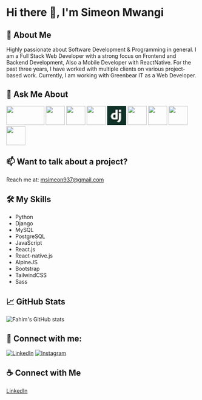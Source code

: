 # Hi there 👋, I'm Simeon Mwangi

## 🚀 About Me
Highly passionate about Software Development & Programming in general. I am a Full Stack Web Developer with a strong focus on Frontend and Backend Development, Also a Mobile Developer with ReactNative. For the past three years, I have worked with multiple clients on various project-based work. Currently, I am working with Greenbear IT as a Web Developer.

<!--## 👨‍💻 Projects
All of my projects are available at [fahimanzam.netlify.app](https://fahimanzam.netlify.app) -->

## 💬 Ask Me About
<p align="left">
  <img src="https://www.python.org/static/img/python-logo@2x.png" width="100" height="50" />
  <img src="https://upload.wikimedia.org/wikipedia/commons/0/0a/MySQL_textlogo.svg" width="50" height="50" />
  <img src="https://upload.wikimedia.org/wikipedia/commons/2/29/Postgresql_elephant.svg" width="50" height="50" />
  <img src="https://upload.wikimedia.org/wikipedia/commons/6/6a/JavaScript-logo.png" width="50" height="50" />
  <img src="data:image/png;base64,iVBORw0KGgoAAAANSUhEUgAAABwAAAAcCAMAAABF0y+mAAAAaVBMVEURMigAKx8AKBsKLyRmc256hYFAU0wAJhp0f3s6T0gAGADf4uH///+FkIwAAADm6OeBjIja3NsACwDFysjq7OsAEwAAIhSUnZrv8fD29/cAEACwtrTP0tEhPTTAxsRSY12co6AAHQxbamUrGWKdAAAAv0lEQVR4AWIYaACojS4SEIahIIDGE9Kpu8v974g7H3ZMvS8eLoQ83yhTWhurnN4R6gMgjGIgsQSmJwx+YJbHheNvYn0ZndBGUVS9kqzqtCnaI3b9MCj+YmOLcy4D0uIZuwDA1LfnAb0hnwGYY58U2hoIMuZJrBYgLb+g0AB4RTZ7VABNnRTkaK3DJUc8lnAvyCoztQDaWEUAFH/brrVbhe/8ugEYJaNibQPEHUWXYWPmjIwMm3ar2JfYteLszzkAujcN06GBllAAAAAASUVORK5CYII" width="50" height="50" />
  <img src="https://upload.wikimedia.org/wikipedia/commons/5/5d/Alpine.js_logo.svg" width="50" height="50" />
  <img src="https://upload.wikimedia.org/wikipedia/commons/b/b2/Bootstrap_logo.svg" width="50" height="50" />
  <img src="https://upload.wikimedia.org/wikipedia/commons/d/d5/Tailwind_CSS_Logo.svg" width="50" height="50" />
  <img src="https://upload.wikimedia.org/wikipedia/commons/9/96/Sass_Logo_Color.svg" width="50" height="50" />
</p>

## 📫 Want to talk about a project?
Reach me at: msimeon937@gmail.com

## 🛠️ My Skills
- Python
- Django
- MySQL
- PostgreSQL
- JavaScript
- React.js
- React-native.js
- AlpineJS
- Bootstrap
- TailwindCSS
- Sass

## 📈 GitHub Stats
![Fahim's GitHub stats](https://github-readme-stats.vercel.app/api?username=symoh-42&show_icons=true&theme=radical)

## 🤝 Connect with me:
[![LinkedIn](https://upload.wikimedia.org/wikipedia/commons/c/ca/LinkedIn_logo_initials.png)](https://www.linkedin.com/in/fahim-anzam-dip) 
[![Instagram](https://upload.wikimedia.org/wikipedia/commons/a/a5/Instagram_icon.png)](https://www.instagram.com/your-profile)


## ☕ Connect with Me
[LinkedIn](https://www.linkedin.com/in/simeon-mwangi/)
